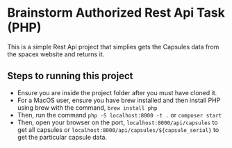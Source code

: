 # Brainstorm Authorized Rest Api Task (PHP)
<p> This is a simple Rest Api project that simplies gets the Capsules data from the spacex website and returns it.</p>

## Steps to running this project
- Ensure you are inside the project folder after you must have cloned it.
- For a MacOS user, ensure you have brew installed and then install PHP using brew with the command, `brew install php`
- Then, run the command `php -S localhost:8000 -t .` or `composer start`
- Then, open your browser on the port, `localhost:8000/api/capsules` to get all capsules or `localhost:8000/api/capsules/${capsule_serial}` to get the particular capsule data.
